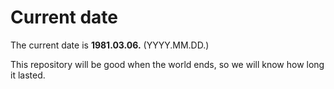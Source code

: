 # Current date

The current date is **1981.03.06.** (YYYY.MM.DD.)

This repository will be good when the world ends, so we will know how long it lasted.